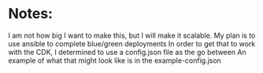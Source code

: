 # Notes:
I am not how big I want to make this, but I will make it scalable.
My plan is to use ansible to complete blue/green deployments
In order to get that to work with the CDK, I determined to use a config.json file as the go between
An example of what that might look like is in the example-config.json